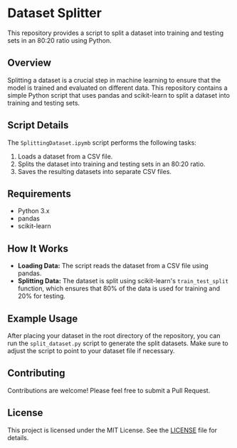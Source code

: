 # Dataset Splitter

This repository provides a script to split a dataset into training and testing sets in an 80:20 ratio using Python.

## Overview

Splitting a dataset is a crucial step in machine learning to ensure that the model is trained and evaluated on different data. This repository contains a simple Python script that uses pandas and scikit-learn to split a dataset into training and testing sets.

## Script Details

The `SplittingDataset.ipymb` script performs the following tasks:

1. Loads a dataset from a CSV file.
2. Splits the dataset into training and testing sets in an 80:20 ratio.
3. Saves the resulting datasets into separate CSV files.

## Requirements

- Python 3.x
- pandas
- scikit-learn

## How It Works

- **Loading Data:** The script reads the dataset from a CSV file using pandas.
- **Splitting Data:** The dataset is split using scikit-learn's `train_test_split` function, which ensures that 80% of the data is used for training and 20% for testing.

## Example Usage

After placing your dataset in the root directory of the repository, you can run the `split_dataset.py` script to generate the split datasets. Make sure to adjust the script to point to your dataset file if necessary.

## Contributing

Contributions are welcome! Please feel free to submit a Pull Request.

## License

This project is licensed under the MIT License. See the [LICENSE](LICENSE) file for details.
